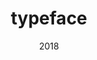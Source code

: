 ---
link: 'https://sm-ll.bandcamp.com/album/default-0009-12'
title: typeface
artist: typeface
format: default
cat_prefix: def
number: 0009-12
edition: digital
limited: unlimited
date: "2018"
---